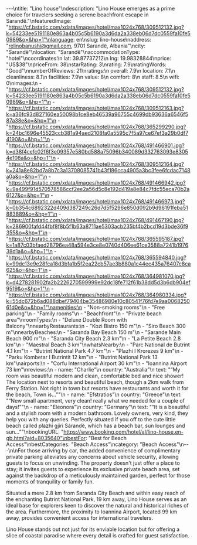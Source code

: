 ---\ntitle: "Lino house"\ndescription: "Lino House emerges as a prime choice for travelers seeking a serene beachfront escape in Sarandë."\nfeaturedImage: "https://cf.bstatic.com/xdata/images/hotel/max1024x768/309512132.jpg?k=54233ee5191180e863a4b05c5b6190a3d6da2a338eb06d7dc0559fa10fe50989&o=&hp=1"\nlanguage: en\nslug: lino-house\naddress: "relinobanushi@gmail.com, 9701 Sarandë, Albania"\ncity: "Sarandë"\nlocation: "Sarandë"\naccommodationType: "hotel"\ncoordinates:\n  lat: 39.87737212\n  lng: 19.98328844\nprice: "US$38"\npriceFrom: 38\nstarRating: 3\nrating: 7.9\nratingWords: "Good"\nnumberOfReviews: 21\nratings:\n  overall: 7.9\n  location: 7.1\n  cleanliness: 8.1\n  facilities: 7.9\n  value: 8\n  comfort: 8\n  staff: 8.5\n  wifi: 0\nimages:\n  - "https://cf.bstatic.com/xdata/images/hotel/max1024x768/309512132.jpg?k=54233ee5191180e863a4b05c5b6190a3d6da2a338eb06d7dc0559fa10fe50989&o=&hp=1"\n  - "https://cf.bstatic.com/xdata/images/hotel/max1024x768/309512163.jpg?k=a36fc93d827160ea50098b1ce8eb46539a96755c4699db93636a6546f587a38e&o=&hp=1"\n  - "https://cf.bstatic.com/xdata/images/hotel/max1024x768/365299290.jpg?k=24bc1696e45523ccb381a94aed2108fa0a5595c7f5a97ce67ef3a29b0df74190&o=&hp=1"\n  - "https://cf.bstatic.com/xdata/images/hotel/max1024x768/491466901.jpg?k=d38f4cefc02f6f3e09357e580bd588a75096b340089d332763093e83054e108a&o=&hp=1"\n  - "https://cf.bstatic.com/xdata/images/hotel/max1024x768/309512164.jpg?k=241a8e82bd7a8b7c3a13708085741b43f186cca4905a3bc3fee6fcdac7148a0a&o=&hp=1"\n  - "https://cf.bstatic.com/xdata/images/hotel/max1024x768/491466942.jpg?k=9a499f91d570578586ccf2ee2a56d5c8e192d419a8e84c7fdc55eca70b2a6127&o=&hp=1"\n  - "https://cf.bstatic.com/xdata/images/hotel/max1024x768/491466973.jpg?k=0b354c6892322d409d387249c26d7d5f5296e850d092b9d96191feba51883889&o=&hp=1"\n  - "https://cf.bstatic.com/xdata/images/hotel/max1024x768/491467190.jpg?k=286900fafd44fbf8f8b5f1b63a8711ae5303acb235bf4b2bcd19d3bde36f9355&o=&hp=1"\n  - "https://cf.bstatic.com/xdata/images/hotel/max1024x768/365595187.jpg?k=1a87c03bfaed28796ea48a594e3ce8e0740d406ee61ce3588a7241b197638d1a&o=&hp=1"\n  - "https://cf.bstatic.com/xdata/images/hotel/max1024x768/365594840.jpg?k=99dc13e9e28fca18d3bfa1b5f2ea22cb57ae3b880a1c44ec435a76407c8ca625&o=&hp=1"\n  - "https://cf.bstatic.com/xdata/images/hotel/max1024x768/364981070.jpg?k=d4278281902fa2b2226270599999e92dc18fe712f61b38dd5d3b6db904ef9519&o=&hp=1"\n  - "https://cf.bstatic.com/xdata/images/hotel/max1024x768/364980334.jpg?k=55dc672b6ad088dbef79404be35486980e10c80541f76fd7e9aa006825061d0e&o=&hp=1"\namenities:\n  - "Non-smoking rooms"\n  - "Free parking"\n  - "Family rooms"\n  - "Beachfront"\n  - "Private beach area"\nroomTypes:\n  - "Deluxe Double Room with Balcony"\nnearbyRestaurants:\n  - "Kozi Bistro 150 m"\n  - "Siro Beach 300 m"\nnearbyBeaches:\n  - "Saranda Bay Beach 150 m"\n  - "Sarande Main Beach 900 m"\n  - "Saranda City Beach 2.3 km"\n  - "La Petite Beach 2.8 km"\n  - "Maestral Beach 3 km"\nwhatsNearby:\n  - "Parc National de Butrint 4.1 km"\n  - "Butrint National Park 4.7 km"\n  - "Plazhi I Krorezes 9 km"\n  - "Parku Kombetar I Butrintit 12 km"\n  - "Butrint National Park 13 km"\nairports:\n  - "Corfu International Airport 30 km"\n  - "Ioannina Airport 73 km"\nreviews:\n  - name: "Charlie"\n    country: "Australia"\n    text: "“My room was beautiful modern and clean, comfortable bed and nice shower! The location next to resorts and beautiful beach, though a 2km walk from Ferry Station. Not right in town but resorts have restaurants and worth it for the beach, Town is...”"\n  - name: "Efstratios"\n    country: "Greece"\n    text: "“New small apartment, very clean! really what we needed for a couple of days!”"\n  - name: "Eleonora"\n    country: "Germany"\n    text: "“It is a beautiful and a stylish room with a modern bathroom. Lovely owners, very kind, they help you with any queries. Perfectly situated if you off to the cute little beach called plazhi gjiri Sarandë, which has a beach bar, sun lounges and sun...”"\nbookingURL: "https://www.booking.com/hotel/al/lino-house.en-gb.html?aid=8035640"\nbestFor: "Best for Beach Access"\nbestCategories: "Beach Access"\ncategory: "Beach Access"\n---\n\nFor those arriving by car, the added convenience of complimentary private parking alleviates any concerns about vehicle security, allowing guests to focus on unwinding. The property doesn't just offer a place to stay; it invites guests to experience its exclusive private beach area, set against the backdrop of a meticulously maintained garden, perfect for those moments of tranquility or family fun.

Situated a mere 2.8 km from Saranda City Beach and within easy reach of the enchanting Butrint National Park, 19 km away, Lino House serves as an ideal base for explorers keen to discover the natural and historical riches of the area. Furthermore, the proximity to Ioannina Airport, located 99 km away, provides convenient access for international travelers.

Lino House stands out not just for its enviable location but for offering a slice of coastal paradise where every detail is crafted for guest satisfaction.